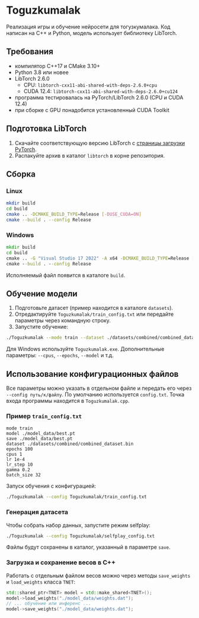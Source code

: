 # Toguzkumalak

Реализация игры и обучение нейросети для тогузкумалака. Код написан на C++ и Python, модель использует библиотеку LibTorch.

## Требования
- компилятор C++17 и CMake 3.10+
- Python 3.8 или новее
- LibTorch 2.6.0
  - CPU: `libtorch-cxx11-abi-shared-with-deps-2.6.0+cpu`
  - CUDA 12.4: `libtorch-cxx11-abi-shared-with-deps-2.6.0+cu124`
- программа тестировалась на PyTorch/LibTorch 2.6.0 (CPU и CUDA 12.4)
- при сборке с GPU понадобится установленный CUDA Toolkit

## Подготовка LibTorch
1. Скачайте соответствующую версию LibTorch с [страницы загрузки PyTorch](https://pytorch.org/get-started/locally/).
2. Распакуйте архив в каталог `libtorch` в корне репозитория.

## Сборка
### Linux
```bash
mkdir build
cd build
cmake .. -DCMAKE_BUILD_TYPE=Release [-DUSE_CUDA=ON]
cmake --build . --config Release
```

### Windows
```bat
mkdir build
cd build
cmake .. -G "Visual Studio 17 2022" -A x64 -DCMAKE_BUILD_TYPE=Release [-DUSE_CUDA=ON]
cmake --build . --config Release
```
Исполняемый файл появится в каталоге `build`.

## Обучение модели
1. Подготовьте датасет (пример находится в каталоге `datasets`).
2. Отредактируйте `Toguzkumalak/train_config.txt` или передайте параметры через командную строку.
3. Запустите обучение:
```bash
./Toguzkumalak --mode train --dataset ./datasets/combined/combined_dataset.bin
```
Для Windows используйте `Toguzkumalak.exe`. Дополнительные параметры: `--cpus`, `--epochs`, `--model` и т.д.

## Использование конфигурационных файлов
Все параметры можно указать в отдельном файле и передать его через `--config путь/к/файлу`.
По умолчанию используется `config.txt`. Точка входа программы находится в `Toguzkumalak.cpp`.

### Пример `train_config.txt`
```text
mode train
model ./model_data/best.pt
save ./model_data/best.pt
dataset ./datasets/combined/combined_dataset.bin
epochs 100
cpus 1
lr 1e-4
lr_step 10
gamma 0.2
batch_size 32
```

Запуск обучения с конфигурацией:

```bash
./Toguzkumalak --config Toguzkumalak/train_config.txt
```

### Генерация датасета
Чтобы собрать набор данных, запустите режим selfplay:

```bash
./Toguzkumalak --config Toguzkumalak/selfplay_config.txt
```
Файлы будут сохранены в каталог, указанный в параметре `save`.

### Загрузка и сохранение весов в C++
Работать с отдельным файлом весов можно через методы `save_weights` и `load_weights` класса `TNET`:

```cpp
std::shared_ptr<TNET> model = std::make_shared<TNET>();
model->load_weights("./model_data/weights.dat");
// ... обучение или инференс ...
model->save_weights("./model_data/weights.dat");
```
